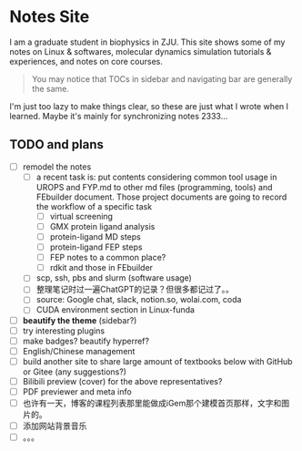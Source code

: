 # Notes Site

I am a graduate student in biophysics in ZJU. This site shows some of my notes on Linux \& softwares, molecular dynamics simulation tutorials \& experiences, and notes on core courses.

> You may notice that TOCs in sidebar and navigating bar are generally the same.

I'm just too lazy to make things clear, so these are just what I wrote when I learned. Maybe it's mainly for synchronizing notes 2333...

## TODO and plans

- [ ] remodel the notes
  - [ ] a recent task is: put contents considering common tool usage in UROPS and FYP.md to other md files (programming, tools) and FEbuilder document. Those project documents are going to record the workflow of a specific task
    - [ ] virtual screening
    - [ ] GMX protein ligand analysis
    - [ ] protein-ligand MD steps
    - [ ] protein-ligand FEP steps
    - [ ] FEP notes to a common place?
    - [ ] rdkit and those in FEbuilder
  - [ ] scp, ssh, pbs and slurm (software usage)
  - [ ] 整理笔记时过一遍ChatGPT的记录？但很多都记过了。。
  - [ ] source: Google chat, slack, notion.so, wolai.com, coda
  - [ ] CUDA environment section in Linux-funda
- [ ] **beautify the theme** (sidebar?)
- [ ] try interesting plugins
- [ ] make badges? beautify hyperref?
- [ ] English/Chinese management
- [ ] build another site to share large amount of textbooks below with GitHub or Gitee (any suggestions?)
- [ ] Bilibili preview (cover) for the above representatives?
- [ ] PDF previewer and meta info
- [ ] 也许有一天，博客的课程列表那里能做成iGem那个建模首页那样，文字和图片的。
- [ ] 添加网站背景音乐
- [ ] 。。。
